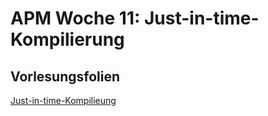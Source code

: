 # APM Woche 11: Just-in-time-Kompilierung

## Vorlesungsfolien

[Just-in-time-Kompilieung](w06_jit_compilation.pdf)

